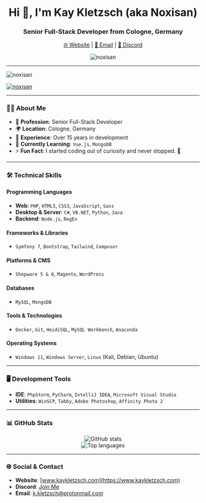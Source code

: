 <h1 align="center">Hi 👋, I'm Kay Kletzsch (aka Noxisan)</h1>
<h3 align="center">Senior Full-Stack Developer from Cologne, Germany</h3>

<p align="center">
  <a href="https://www.kaykletzsch.com">🌐 Website</a> | 
  <a href="mailto:k.kletzsch@protonmail.com">📧 Email</a> | 
  <a href="https://discord.gg/jgxk4xs9rY">💬 Discord</a>
</p>

<p align="center"> 
  <img src="https://komarev.com/ghpvc/?username=noxisan&label=Profile%20views&color=0e75b6&style=flat" alt="noxisan" /> 
</p>

---

<p align="left"> <img src="https://komarev.com/ghpvc/?username=noxisan&label=Profile%20views&color=0e75b6&style=flat" alt="noxisan" /> </p>

<p align="left"> <a href="https://github.com/ryo-ma/github-profile-trophy"><img src="https://github-profile-trophy.vercel.app/?username=noxisan" alt="noxisan" /></a> </p>

---

### 👨‍💻 About Me
- 💼 **Profession**: Senior Full-Stack Developer  
- 🌍 **Location**: Cologne, Germany  
- 📅 **Experience**: Over 15 years in development  
- 🌱 **Currently Learning**: `Vue.js`, `MongoDB`  
- ⚡ **Fun Fact**: I started coding out of curiosity and never stopped. 🚀  

---

### 🛠️ Technical Skills

#### **Programming Languages**
- **Web**: `PHP`, `HTML5`, `CSS3`, `JavaScript`, `Sass`
- **Desktop & Server**: `C#`, `VB.NET`, `Python`, `Java`
- **Backend**: `Node.js`, `RegEx`

#### **Frameworks & Libraries**
- `Symfony 7`, `Bootstrap`, `Tailwind`, `Composer`

#### **Platforms & CMS**
- `Shopware 5 & 6`, `Magento`, `WordPress`

#### **Databases**
- `MySQL`, `MongoDB`

#### **Tools & Technologies**
- `Docker`, `Git`, `HeidiSQL`, `MySQL Workbench`, `Anaconda`

#### **Operating Systems**
- `Windows 11`, `Windows Server`, `Linux` (Kali, Debian, Ubuntu)

---

### 🖥️ Development Tools
- **IDE**: `PhpStorm`, `PyCharm`, `IntelliJ IDEA`, `Microsoft Visual Studio`
- **Utilities**: `WinSCP`, `Tabby`, `Adobe Photoshop`, `Affinity Photo 2`

---

### 📊 GitHub Stats
<p align="center">
  <img src="https://github-readme-stats.vercel.app/api?username=noxisan&show_icons=true&theme=dark" alt="GitHub stats" />
  <br>
  <img src="https://github-readme-stats.vercel.app/api/top-langs/?username=noxisan&layout=compact&theme=dark" alt="Top languages" />
</p>

---

### 🌐 Social & Contact
- **Website**: [www.kaykletzsch.com](https://www.kaykletzsch.com)
- **Discord**: [Join Me](https://discord.gg/jgxk4xs9rY)
- **Email**: [k.kletzsch@protonmail.com](mailto:k.kletzsch@protonmail.com)
